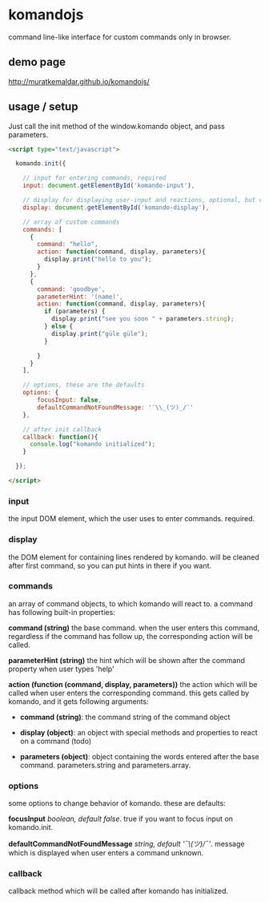 # komandojs
command line-like interface for custom commands only in browser.

## demo page
http://muratkemaldar.github.io/komandojs/

## usage / setup
Just call the init method of the window.komando object, and pass parameters.
```html
<script type="text/javascript">

  komando.init({

    // input for entering commands, required
    input: document.getElementById('komando-input'),

    // display for displaying user-input and reactions, optional, but recommended
    display: document.getElementById('komando-display'),

    // array of custom commands
    commands: [
      {
        command: "hello",
        action: function(command, display, parameters){
          display.print("hello to you");
        }
      },
      {
        command: 'goodbye',
        parameterHint: '(name)',
        action: function(command, display, parameters){
          if (parameters) {
            display.print("see you soon " + parameters.string);
          } else {
            display.print("güle güle");
          }

        }
      }
    ],

    // options, these are the defaults
    options: {
  		focusInput: false,
  		defaultCommandNotFoundMessage: '¯\\_(ツ)_/¯'
  	},

    // after init callback
    callback: function(){
      console.log("komando initialized");
    }

  });

</script>
```

### input
the input DOM element, which the user uses to enter commands. required.

### display
the DOM element for containing lines rendered by komando. will be cleaned after first command, so you can put hints in there if you want.

### commands
an array of command objects, to which komando will react to.
a command has following built-in properties:

**command (string)**
the base command. when the user enters this command, regardless if the command has follow up, the corresponding action will be called.

**parameterHint (string)**
the hint which will be shown after the command property when user types 'help'

**action (function (command, display, parameters))**
the action which will be called when user enters the corresponding command. this gets called by komando, and it gets following arguments:

* **command (string)**: the command string of the command object

* **display (object)**: an object with special methods and properties to react on a command (todo)

* **parameters (object)**: object containing the words entered after the base command. parameters.string and parameters.array.

### options
some options to change behavior of komando.
these are defaults:

**focusInput**
*boolean, default false*. true if you want to focus input on komando.init.

**defaultCommandNotFoundMessage**
*string, default '¯\\_(ツ)_/¯'*. message which is displayed when user enters a command unknown.

### callback
callback method which will be called after komando has initialized.
